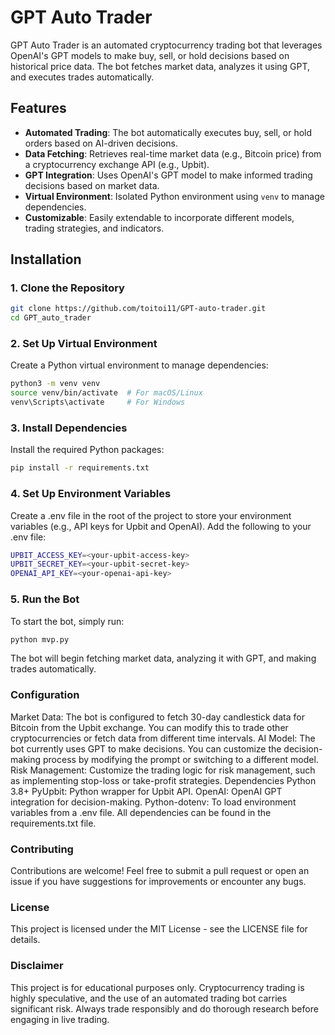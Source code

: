 # GPT Auto Trader

GPT Auto Trader is an automated cryptocurrency trading bot that leverages OpenAI's GPT models to make buy, sell, or hold decisions based on historical price data. The bot fetches market data, analyzes it using GPT, and executes trades automatically.

## Features

- **Automated Trading**: The bot automatically executes buy, sell, or hold orders based on AI-driven decisions.
- **Data Fetching**: Retrieves real-time market data (e.g., Bitcoin price) from a cryptocurrency exchange API (e.g., Upbit).
- **GPT Integration**: Uses OpenAI's GPT model to make informed trading decisions based on market data.
- **Virtual Environment**: Isolated Python environment using `venv` to manage dependencies.
- **Customizable**: Easily extendable to incorporate different models, trading strategies, and indicators.

## Installation

### 1. Clone the Repository

```bash
git clone https://github.com/toitoi11/GPT-auto-trader.git
cd GPT_auto_trader
```

### 2. Set Up Virtual Environment
Create a Python virtual environment to manage dependencies:

```bash
python3 -m venv venv
source venv/bin/activate  # For macOS/Linux
venv\Scripts\activate     # For Windows
```

### 3. Install Dependencies
Install the required Python packages:

```bash
pip install -r requirements.txt
```

### 4. Set Up Environment Variables
Create a .env file in the root of the project to store your environment variables (e.g., API keys for Upbit and OpenAI). Add the following to your .env file:

```bash
UPBIT_ACCESS_KEY=<your-upbit-access-key>
UPBIT_SECRET_KEY=<your-upbit-secret-key>
OPENAI_API_KEY=<your-openai-api-key>
```

### 5. Run the Bot
To start the bot, simply run:

```bash
python mvp.py
```
The bot will begin fetching market data, analyzing it with GPT, and making trades automatically.

### Configuration
Market Data: The bot is configured to fetch 30-day candlestick data for Bitcoin from the Upbit exchange. You can modify this to trade other cryptocurrencies or fetch data from different time intervals.
AI Model: The bot currently uses GPT to make decisions. You can customize the decision-making process by modifying the prompt or switching to a different model.
Risk Management: Customize the trading logic for risk management, such as implementing stop-loss or take-profit strategies.
Dependencies
Python 3.8+
PyUpbit: Python wrapper for Upbit API.
OpenAI: OpenAI GPT integration for decision-making.
Python-dotenv: To load environment variables from a .env file.
All dependencies can be found in the requirements.txt file.

### Contributing
Contributions are welcome! Feel free to submit a pull request or open an issue if you have suggestions for improvements or encounter any bugs.

### License
This project is licensed under the MIT License - see the LICENSE file for details.

### Disclaimer
This project is for educational purposes only. Cryptocurrency trading is highly speculative, and the use of an automated trading bot carries significant risk. Always trade responsibly and do thorough research before engaging in live trading.

